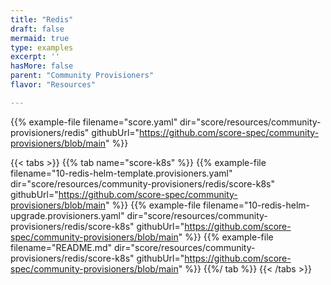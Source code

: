 ```yaml
---
title: "Redis"
draft: false
mermaid: true
type: examples
excerpt: ''
hasMore: false
parent: "Community Provisioners"
flavor: "Resources"

---
```




{{% example-file filename="score.yaml" dir="score/resources/community-provisioners/redis" githubUrl="https://github.com/score-spec/community-provisioners/blob/main" %}}

{{< tabs >}}
{{% tab name="score-k8s" %}}
{{% example-file filename="10-redis-helm-template.provisioners.yaml" dir="score/resources/community-provisioners/redis/score-k8s" githubUrl="https://github.com/score-spec/community-provisioners/blob/main" %}}
{{% example-file filename="10-redis-helm-upgrade.provisioners.yaml" dir="score/resources/community-provisioners/redis/score-k8s" githubUrl="https://github.com/score-spec/community-provisioners/blob/main" %}}
{{% example-file filename="README.md" dir="score/resources/community-provisioners/redis/score-k8s" githubUrl="https://github.com/score-spec/community-provisioners/blob/main" %}}
{{%/ tab %}}
{{< /tabs >}}
  
